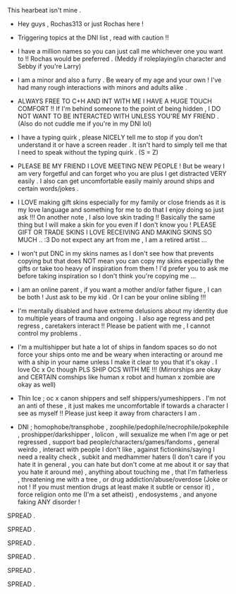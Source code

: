 This hearbeat isn't mine .

- Hey guys , Rochas313 or just Rochas here !

- Triggering topics at the DNI list , read with caution !!

- I have a million names so you can just call me whichever one you want to !! Rochas would be preferred . (Meddy if roleplaying/in character and Sebby if you're Larry)

- I am a minor and also a furry . Be weary of my age and your own ! I've had many rough interactions with minors and adults alike .

- ALWAYS FREE TO C+H AND INT WITH ME I HAVE A HUGE TOUCH COMFORT !! If I'm behind someone to the point of being hidden , I DO NOT WANT TO BE INTERACTED WITH UNLESS YOU'RE MY FRIEND . (Also do not cuddle me if you're in my DNI lol)

- I have a typing quirk , please NICELY tell me to stop if you don't understand it or have a screen reader . It isn't hard to simply tell me that I need to speak without the typing quirk . (S = Z)

- PLEASE BE MY FRIEND I LOVE MEETING NEW PEOPLE ! But be weary I am very forgetful and can forget who you are plus I get distracted VERY easily . I also can get uncomfortable easily mainly around ships and certain words/jokes .

- I LOVE making gift skins especially for my family or close friends as it is my love language and something for me to do that I enjoy doing so just ask !!! On another note , I also love skin trading !! Basically the same thing but I will make a skin for you even if I don't know you ! PLEASE GIFT OR TRADE SKINS I LOVE RECEIVING AND MAKING SKINS SO MUCH .. :3 Do not expect any art from me , I am a retired artist ...

- I won't put DNC in my skins names as I don't see how that prevents copying but that does NOT mean you can copy my skins especially the gifts or take too heavy of inspiration from them ! I'd prefer you to ask me before taking inspiration so I don't think you're copying me ...

- I am an online parent , if you want a mother and/or father figure , I can be both ! Just ask to be my kid . Or I can be your online sibling !!!

- I'm mentally disabled and have extreme delusions about my identity due to multiple years of trauma and ongoing . I also age regress and pet regress , caretakers interact !! Please be patient with me , I cannot control my problems .

- I'm a multishipper but hate a lot of ships in fandom spaces so do not force your ships onto me and be weary when interacting or around me with a ship in your name unless I make it clear to you that it's okay . I love Oc x Oc though PLS SHIP OCS WITH ME !!! (Mirrorships are okay and CERTAIN comships like human x robot and human x zombie are okay as well)

- Thin Ice ; oc x canon shippers and self shippers/yumeshippers . I'm not an anti of these , it just makes me uncomfortable if towards a character I see as myself !! Please just keep it away from characters I am .

- DNI ; homophobe/transphobe , zoophile/pedophile/necrophile/pokephile , proshipper/darkshipper , lolicon , will sexualize me when I'm age or pet regressed , support bad people/characters/games/fandoms , general weirdo , interact with people I don't like , against fictionkins/saying I need a reality check , subkit and medhammer haters (I don't care if you hate it in general , you can hate but don't come at me about it or say that you hate it around me) , anything about touching me , that I'm fatherless , threatening me with a tree , or drug addiction/abuse/overdose (Joke or not ! If you must mention drugs at least make it subtle or censor it) , force religion onto me (I'm a set atheist) , endosystems , and anyone faking ANY disorder !

SPREAD .

SPREAD .

SPREAD .

SPREAD .

SPREAD .

SPREAD .

